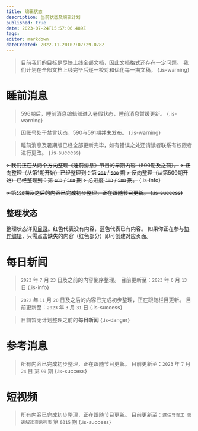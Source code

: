 ```yaml
---
title: 编辑状态
description: 当前状态及编辑计划
published: true
date: 2023-07-24T15:57:06.489Z
tags: 
editor: markdown
dateCreated: 2022-11-20T07:07:29.078Z
---
```


> 目前我们的目标是尽快上线全部文档，因此文档格式还存在一定问题。
> 我们计划在全部文档上线完毕后逐一校对和优化每一期文稿。
{.is-warning}


# 睡前消息

> 596期后，睡前消息编辑部进入暑假状态，睡前消息暂缓更新。
{.is-warning}

> 因账号处于禁言状态，590与591期并未发布。
{.is-warning}

> 睡前消息及暑期版已经全部更新完毕，如有错误之处还请读者联系有权限者进行更改。
{.is-success}

~~> 我们正在从两个方向整理《睡前消息》节目的早期内容（500期及之前）。~~
~~> 正向整理（从第1期开始）已经整理到：第 `201` / `500` 期~~
~~> 反向整理（从第500期开始）已经整理到：第 `400` / `500` 期~~
~~> 总进度 `380` / `500` 期。~~
{.is-info}

~~> 第`596`期及之后的内容已完成初步整理，正在跟随节目更新。
{.is-success}~~

## 整理状态

整理状态详见[目录](/main.md)。红色代表没有内容，蓝色代表已有内容。
如果你正在参与[协作编辑](/editing.md)，只需点击缺失的内容（红色部分）即可创建对应页面。

# 每日新闻

> `2023` 年 `7` 月 `23` 日及之前的内容倒序整理。
> 目前更新至：`2023` 年 `6` 月 `13` 日
{.is-info}

> `2022` 年 `11` 月 `20` 日及之后的内容已完成初步整理，正在跟随栏目更新。
> 目前更新至：`2023` 年 `3` 月 `31` 日
{.is-success}

> 目前暂无计划整理之前的**每日新闻**
{.is-danger}

# 参考消息

> 所有内容已完成初步整理，正在跟随节目更新。
> 目前更新至：`2023` 年 `7` 月 `24` 日 第 `90` 期
{.is-success}

# 短视频

> 所有内容已完成初步整理，正在跟随节目更新。
> 目前更新至：`逮住马督工 快速解读资讯列表` 第 `0315` 期
{.is-success}

